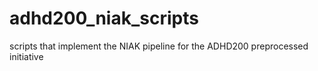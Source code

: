 # adhd200_niak_scripts
scripts that implement the NIAK pipeline for the ADHD200 preprocessed initiative
